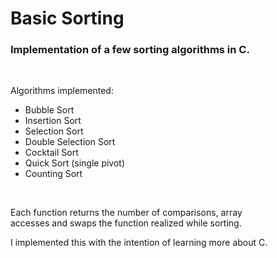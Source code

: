 # Basic Sorting
### Implementation of a few sorting algorithms in C. 
<br>

Algorithms implemented:
- Bubble Sort
- Insertion Sort
- Selection Sort
- Double Selection Sort
- Cocktail Sort
- Quick Sort (single pivot)
- Counting Sort
<br>

Each function returns the number of comparisons, array   
accesses and swaps the function realized while sorting.
<br>

I implemented this with the intention of learning more about C.
<br>
